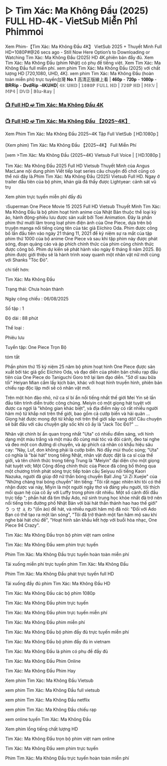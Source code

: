# ▷ Tìm Xác: Ma Không Đầu (2025) 𝖥𝖴𝖫𝖫 𝖧𝖣-𝟦𝖪 - 𝖵𝗂𝖾𝗍𝖲𝗎𝖻 𝖬𝗂𝖾̂̃𝗇 𝖯𝗁𝗂́ 𝖯𝗁𝗂𝗆𝗆𝗈𝗂

Xem Phim-【Tìm Xác: Ma Không Đầu 4K】 VietSub 2025 + Thuyết Minh Full HD+1080P#@26 secs ago - Still Now Here Option’s to Downloading or Watching Tìm Xác: Ma Không Đầu (2025) HD 4K.phiên bản đầy đủ. Xem Tìm Xác: Ma Không Đầu (phim Nhật) có phụ đề tiếng việt. Xem Tìm Xác: Ma Không Đầu full miễn phí. xem phim Tìm Xác: Ma Không Đầu (2025) với chất lượng HD [720,1080, UHD, 4K]. xem phim Tìm Xác: Ma Không Đầu (hoàn toàn miễn phí) trực tuyến台灣 𝐍𝐨.𝟏 高清正版線上看 | 𝟒𝟔𝟎𝐩 - 𝟕𝟐𝟎𝐩 - 𝟏𝟎𝟖𝟎𝐩 - 𝐁𝐑𝐑𝐢𝐩 - 𝐃𝐯𝐝𝐑𝐢𝐩 -𝟒𝐊𝐔𝐇𝐃| 𝟜𝕂 𝕌ℍ𝔻 | 𝟙𝟘𝟠𝟘ℙ 𝔽𝕌𝕃𝕃 ℍ𝔻 | 𝟟𝟚𝟘ℙ ℍ𝔻 | 𝕄𝕂𝕍 | 𝕄ℙ𝟜 | 𝔻𝕍𝔻 | 𝔹𝕝𝕦-ℝ𝕒𝕪 |

### [📺 Full HD ➫️ Tìm Xác: Ma Không Đầu 4K](https://t.co/7luoPPfkav)

### [📺 Full HD ➫️ Tìm Xác: Ma Không Đầu 【2025~4K】](https://t.co/7luoPPfkav)

Xem Phim Tìm Xác: Ma Không Đầu 2025~4K Tập Full VietSub 〚HD.1080p〛

(Xem phim) Tìm Xác: Ma Không Đầu 【2025~4K】 Full Miễn Phí

[xem >Tìm Xác: Ma Không Đầu {2025~4K} Vietsub Full Voice | 〚HD.1080p〛

Tìm Xác: Ma Không Đầu 2025 Full HD Vietsub Thuyết Minh của Angus MacLane nội dung phim Viết tiếp loạt series câu chuyện đồ chơi cũng có thể nói đây là.Phim Tìm Xác: Ma Không Đầu (2025) Vietsub Full HD. Ngay ở trailer đầu tiên của bộ phim, khán giả đã thấy được Lightyear: cảnh sát vũ trụ

Xem phim trực tuyến miễn phí đầy đủ

วSuperman One Piece Movie 15 2025 Full HD Vietsub Thuyết Minh Tìm Xác: Ma Không Đầu là bộ phim hoạt hình anime của Nhật Bản thuộc thể loại kỳ ảo, hành động-phiêu lưu được sản xuất bởi Toei Animation. Đây là phần phim thứ mười lăm trong loạt phim điện ảnh của One Piece, dựa trên bộ truyện manga nổi tiếng cùng tên của tác giả Eiichiro Oda. Phim được công bố lần đầu tiên vào ngày 21 tháng 11, 2021 để kỷ niệm sự ra mắt của tập phim thứ 1000 của bộ anime One Piece và sau khi tập phim này được phát sóng, đoạn quảng cáo và áp phích chính thức của phim cũng chính thức được công bố. Phim dự kiến sẽ phát hành vào ngày 6 tháng 8 năm 2025. Bộ phim được giới thiệu sẽ là hành trình xoay quanh một nhân vật nữ mới cùng với Shanks "Tóc Đỏ".

chi tiết hơn:

Tìm Xác: Ma Không Đầu

Trạng thái: Chưa hoàn thành

Ngày công chiếu : 06/08/2025

Số tập : 1

Độ dài : 88 phút

Thể loại :

Phiêu lưu

Tuyển tập: One Piece Trọn Bộ

tóm tắt

Phần phim thứ 15 kỷ niệm 25 năm bộ phim hoạt hình One Piece được sản xuất bởi tác giả gốc Eiichiro Oda, và đạo diễn của phiên bản chiếu rạp đầu tiên của One Piece do Taniguchi Goro trở lại làm đạo diễn. "Sở dĩ sau bữa tối" Heiyan Mian cầm lấy kịch bản, khác với hoạt hình truyền hình, phiên bản chiếu rạp độc lập mới sẽ có nhân vật mới.

Trên một hòn đảo nhỏ, nữ ca sĩ bí ẩn nổi tiếng nhất thế giới Mei Yin sẽ lần đầu tiên trình diễn trước công chúng. Meiyin có một giọng hát tuyệt vời được ca ngợi là "không gian khác biệt", và địa điểm này có rất nhiều người hâm mộ từ khắp nơi trên thế giới, bao gồm cả cướp biển và hải quân ... Giọng hát được mong đợi từ khắp nơi trên thế giới sắp vang dội! Câu chuyện sẽ bắt đầu với câu chuyện gây sốc khi cô ấy là "Jack Tóc Đỏ?" ...

Nhân vật chính bí ẩn quan trọng nhất "Uta" có nhiều điểm sáng, với hình dạng một màu trắng và một màu đỏ cùng mái tóc và đôi cánh, đeo tai nghe và đeo một con đường di chuyển, và áp phích cá nhân có khẩu hiệu sâu cay: "Này, Luf, don không phải là cướp biển. Nó đầy mùi thuốc súng; "Uta" có nghĩa là "bài hát" trong tiếng Nhật, nhân vật được đặt là ca sĩ của thế giới, và tên chính thức trong tiếng Trung là "Meiyin" đại diện cho một giọng hát tuyệt vời; Một Cộng đồng chính thức của Piece đã công bố thông qua một chương trình phát sóng trực tiếp toàn cầu Seiyuu nổi tiếng Kaori Nazuka, người đã giúp đỡ nữ thần bóng chuyền Ball Jing "Ji Zi Xuejie" của "Những chàng trai bóng chuyền" lên tiếng: "Tôi rất ngạc nhiên khi tôi có thể nhận được vai này, Miyin là một người ngây thơ và đáng yêu người, tôi thích mối quan hệ của cô ấy với Luffy trong phim rất nhiều. Một số cảnh đối đầu trực tiếp "; phần hát đã tìm thấy Ado, nữ sinh trung học khỏe nhất đã trở nên nổi tiếng trên đường phố Nhật Bản với bài hát thần thánh hao hao thế giới" う っ せ ぇ わ "(ồn ào) để hát, và nhiều người hâm mộ đã nói: "Đối với Ado Bạn có thể tạo ra một làn sóng", "Tôi đã trở thành một fan hâm mộ sau khi nghe bài hát chủ đề", "Hoạt hình sân khấu kết hợp với buổi hòa nhạc, One Piece 94 Crazy".

Tìm Xác: Ma Không Đầu trọn bộ phim việt nam online

Tìm Xác: Ma Không Đầu xem phim trực tuyến

Phim Tìm Xác: Ma Không Đầu trực tuyến hoàn toàn miễn phí

Tải xuống miễn phí trực tuyến phim Tìm Xác: Ma Không Đầu

Phim Tìm Xác: Ma Không Đầu phát trực tuyến full HD

Tải xuống đầy đủ phim Tìm Xác: Ma Không Đầu HD

Tìm Xác: Ma Không Đầu các bộ phim 1080p

Tìm Xác: Ma Không Đầu phim trực tuyến

Tìm Xác: Ma Không Đầu phim trực tuyến miễn phí

Tìm Xác: Ma Không Đầu phim miễn phí

Tìm Xác: Ma Không Đầu bộ phim đầy đủ trực tuyến miễn phí

Tìm Xác: Ma Không Đầu bộ phim đầy đủ in vietnam

Tìm Xác: Ma Không Đầu là phim có phụ đề đầy đủ

Tìm Xác: Ma Không Đầu Phim Online

Tìm Xác: Ma Không Đầu Phim Hay

Xem phim Tìm Xác: Ma Không Đầu Vietsub

xem phim Tìm Xác: Ma Không Đầu full vietsub

xem phim Tìm Xác: Ma Không Đầu netflix

xem phim Tìm Xác: Ma Không Đầu chiếu rạp

xem online tuyến Tìm Xác: Ma Không Đầu

Xem phim lồng tiếng chất lượng HD

Tìm Xác: Ma Không Đầu trọn bộ phim việt nam online

Tìm Xác: Ma Không Đầu xem phim trực tuyến

Phim Tìm Xác: Ma Không Đầu trực tuyến hoàn toàn miễn phí
